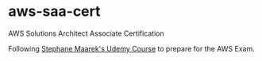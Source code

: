 # aws-saa-cert
AWS Solutions Architect Associate Certification

Following [Stephane Maarek's Udemy Course](https://dishnetwork.udemy.com/course/aws-certified-solutions-architect-associate-saa-c03) to prepare for the AWS Exam.
